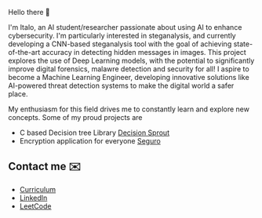 Hello there 👋

I'm Italo, an AI student/researcher passionate about using AI to enhance cybersecurity. I'm particularly interested in steganalysis, and currently developing a CNN-based steganalysis tool with the goal of achieving state-of-the-art accuracy in detecting hidden messages in images. This project explores the use of Deep Learning models, with the potential to significantly improve digital forensics, malawre detection and security for all!  I aspire to become a Machine Learning Engineer, developing innovative solutions like AI-powered threat detection systems to make the digital world a safer place.

My enthusiasm for this field drives me to constantly learn and explore new concepts. Some of my proud projects are
- C based Decision tree Library [Decision Sprout](https://github.com/italoaa/DecisionSprout)
- Encryption application for everyone [Seguro](https://github.com/italoaa/seguro)

## Contact me ✉️
- [Curriculum](https://rxresu.me/italoamaya03/italo)
- [LinkedIn](https://www.linkedin.com/in/italoamaya03/)
- [LeetCode](https://leetcode.com/u/italoamaya/)
